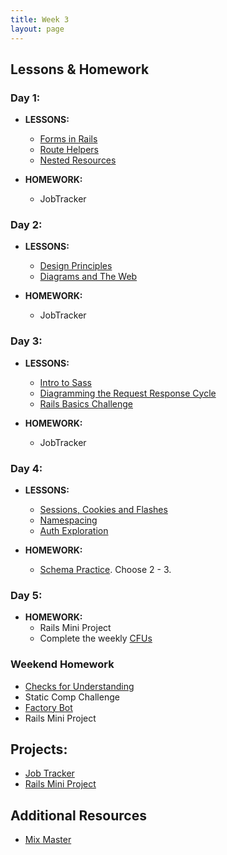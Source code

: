 ```yaml
---
title: Week 3
layout: page
---
```


## Lessons & Homework

### Day 1:

* **LESSONS:**
  - [Forms in Rails](../lessons/form_helpers_rails)
  - [Route Helpers](../lessons/route_helpers)
  - [Nested Resources](../lessons/nested_resources)

* **HOMEWORK:**
  - JobTracker

### Day 2:

* **LESSONS:**

  - [Design Principles](../lessons/design_principles)
  - [Diagrams and The Web](../lessons/diagrams_and_the_web)

* **HOMEWORK:**
  - JobTracker

### Day 3:

* **LESSONS:**
  - [Intro to Sass](../lessons/intro_to_sass)
  - [Diagramming the Request Response Cycle](../lessons/diagramming_request_response_cycle)
  - [Rails Basics Challenge](../misc/rails_basics_challenge)

* **HOMEWORK:**
  - JobTracker

### Day 4:

* **LESSONS:**
  - [Sessions, Cookies and Flashes](../misc/sessions_cookies_and_flashes)
  - [Namespacing](../misc/namespacing)
  - [Auth Exploration](../misc/auth_exploration)

* **HOMEWORK:**
  - [Schema Practice](../misc/schema_practice). Choose 2 - 3.

### Day 5:

* **HOMEWORK:**
  - Rails Mini Project
  - Complete the weekly [CFUs](https://github.com/turingschool/checks-for-understanding/blob/master/module-2/backend/week_three.md)

### Weekend Homework
   - [Checks for Understanding](https://github.com/turingschool/checks-for-understanding/blob/master/module-2/backend/week_three.md)
   - Static Comp Challenge
   - [Factory Bot](../lessons/factory_bot)
   - Rails Mini Project

## Projects:

* [Job Tracker](https://github.com/turingschool/job-tracker)
* [Rails Mini Project](../projects/mini-project)

## Additional Resources
* [Mix Master](../projects/mix_master/1_getting_started.markdown)
